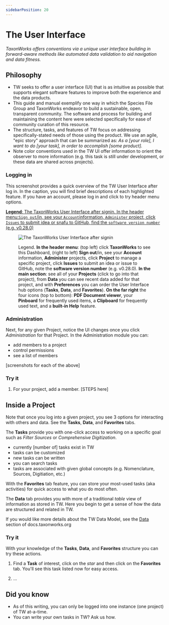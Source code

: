 ```yaml
---
sidebarPosition: 20
---
```


# The User Interface

_TaxonWorks offers conventions via a unique user interface building in forward-aware methods like automated data validation to aid navigation and data fitness._

## Philosophy

- TW seeks to offer a user interface (UI) that is as intuitive as possible that supports elegant software features to improve both the experience and the data products.  
- This guide and manual exemplify one way in which the Species File Group and TaxonWorks endeavor to build a sustainable, open, transparent community. The software and process for building and maintaining the content here were selected specifically for ease of community curation of this resource.
- The structure, tasks, and features of TW focus on addressing specifically-stated needs of those using the product. We use an agile, "epic story" approach that can be summarized as: _As a [your role], I want to do [your task], in order to accomplish [some product]._
- Note color conventions used in the TW UI offer information to orient the observer to more information (e.g. this task is still under development, or these data are shared across projects).


### Logging in
This screenshot provides a quick overview of the TW User Interface after log in. In the caption, you will find brief descriptions of each highlighted feature. If you have an account, please log in and click to try header menu options. 

[**Legend**: The TaxonWorks User Interface after signin. In the header menu:`Sign out`/in, see your `Account`information, `Administer` project, click `Issues` to submit idea or snafu to GitHub, find the `software version number` (e.g. v0.28.0)](https://sfg.taxonworks.org/s/ax1ccw)

<figure>
    <img src="https://sfg.taxonworks.org/s/ax1ccw"
         alt="The TaxonWorks User Interface after signin" title="TaxonWorks User Interface Features">
         <figcaption>
            <p>Legend. <b>In the header menu</b>: (top left) click <b>TaxonWorks</b> to see this Dashboard, (right to left) <b>Sign out</b>/in, see your <b>Account</b> information, <b>Administer</b> projects, click <b>Project</b> to manage a specific project, click <b>Issues</b> to submit an idea or issue to GitHub, note the <b>software version number</b> (e.g. v0.28.0). 
         <b>In the main section</b>: see all of your <b>Projects</b> (click to go into that project), from <b>Data</b> you can see recent data added for that project, and with <b>Preferences</b> you can order the User Interface hub options (<b>Tasks</b>, <b>Data</b>, and <b>Favorites</b>). <b>On the far right</b> the four icons (top to bottom): <b>PDF Document viewer</b>, your <b>Pinboard</b> for frequently used items, a <b>Clipboard</b> for frequently used text, and a <b>built-in Help</b> feature.</p>
         </figcaption>
</figure>

### Administration
Next, for any given Project, notice the UI changes once you click _Administration_ for that Project. In the Administration module you can:
- add members to a project
- control permissions
- see a list of members

[screenshots for each of the above]

### Try it
1. For your project, add a member.
[STEPS here]

## Inside a Project
Note that once you log into a given project, you see 3 options for interacting with others and data. See the **Tasks**, **Data**, and **Favorites** tabs. 

The **Tasks** provide you with one-click access to working on a specific goal such as _Filter Sources_ or _Comprehensive Digitization_. 
- currently [number of] tasks exist in TW
- tasks can be customized
- new tasks can be written
- you can search tasks
- tasks are associated with given global concepts (e.g. Nomenclature, Sources, Digitiation, etc.)

With the **Favorites** tab feature, you can store your most-used tasks (aka activities) for quick access to what you do most often.

The **Data** tab provides you with more of a traditional _table_ view of information as stored in TW. Here you begin to get a sense of how the data are structured and related in TW. 

If you would like more details about the TW Data Model, see the [Data](https://docs.taxonworks.org/develop/Data/) section of docs.taxonworks.org

### Try it

With your knowledge of the **Tasks**, **Data**, and **Favorites** structure you can try these actions.

1. Find a **Task** of interest, click on the _star_ and then click on the **Favorites** tab. You'll see this task listed now for easy access.

2. ...

## Did you know
- As of this writing, you can only be logged into one instance (one project) of TW at-a-time.
- You can write your own tasks in TW? Ask us how.
